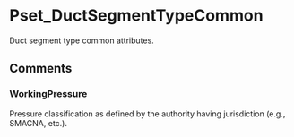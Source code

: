 # Pset_DuctSegmentTypeCommon

Duct segment type common attributes.
<!-- end of short definition -->



## Comments

### WorkingPressure

Pressure classification as defined by the authority having jurisdiction (e.g., SMACNA, etc.).

